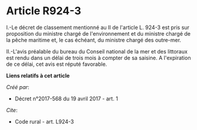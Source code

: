 # Article R924-3

I.-Le décret de classement mentionné au II de l'article L. 924-3 est pris sur proposition du ministre chargé de
l'environnement et du ministre chargé de la pêche maritime et, le cas échéant, du ministre chargé des outre-mer. 

II.-L'avis préalable du bureau du Conseil national de la mer et des littoraux est rendu dans un délai de trois mois à compter
de sa saisine. A l'expiration de ce délai, cet avis est réputé favorable.

**Liens relatifs à cet article**

_Créé par_:

  - Décret n°2017-568 du 19 avril 2017 - art. 1

_Cite_:

  - Code rural - art. L924-3

